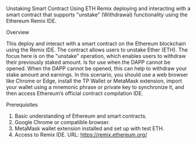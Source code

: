 Unstaking Smart Contract Using ETH Remix
deploying and interacting with a smart contract that supports "unstake" (Withdrawal) functionality using the Ethereum Remix IDE.

Overview

This deploy and interact with a smart contract on the Ethereum blockchain using the Remix IDE. The contract allows users to unstake Ether (ETH). The focus here is on the "unstake" operation, which enables users to withdraw their previously staked amount.
Is for use when the DAPP cannot be opened. When the DAPP cannot be opened, this can help to withdraw your stake amount and earnings.
In this scenario, you should use a web browser like Chrome or Edge, install the TP Wallet or MetaMask extension, import your wallet using a mnemonic phrase or private key to synchronize it, and then access Ethereum’s official contract compilation IDE.

Prerequisites
1. Basic understanding of Ethereum and smart contracts.
2. Google Chrome or compatible browser.
3. MetaMask wallet extension installed and set up with test ETH.
4. Access to Remix IDE. URL: https://remix.ethereum.org/
